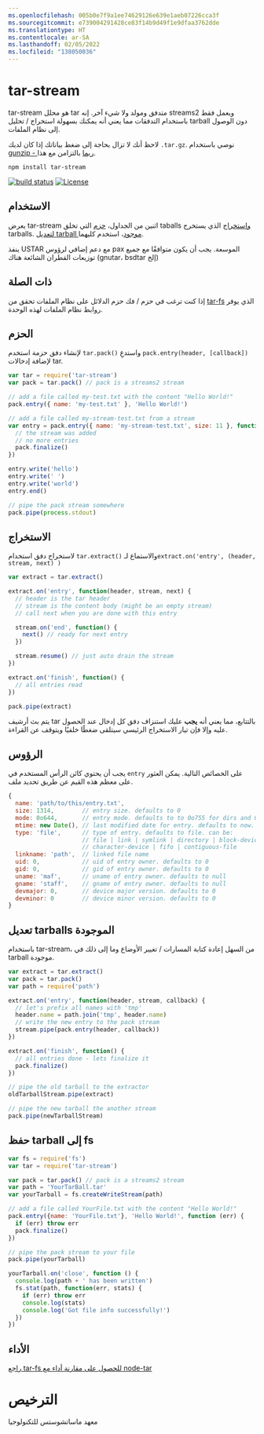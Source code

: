 ```yaml
---
ms.openlocfilehash: 005b0e7f9a1ee74629126e639e1aeb07226cca3f
ms.sourcegitcommit: e739004291428ce83f14b9d49f1e9dfaa3762dde
ms.translationtype: HT
ms.contentlocale: ar-SA
ms.lasthandoff: 02/05/2022
ms.locfileid: "138050036"
---
```

# <a name="tar-stream"></a>tar-stream

tar-stream هو محلل tar متدفق ومولد ولا شيء آخر. إنه streams2 ويعمل فقط باستخدام التدفقات مما يعني أنه يمكنك بسهولة استخراج / تحليل tarball دون الوصول إلى نظام الملفات.

لاحظ أنك لا تزال بحاجة إلى ضغط بياناتك إذا كان لديك `.tar.gz`. نوصي باستخدام [gunzip - ربما](https://github.com/mafintosh/gunzip-maybe) بالتزامن مع هذا.

```
npm install tar-stream
```

[![build status](https://secure.travis-ci.org/mafintosh/tar-stream.png)](http://travis-ci.org/mafintosh/tar-stream)
[![License](https://img.shields.io/badge/license-MIT-blue.svg)](http://opensource.org/licenses/MIT)

## <a name="usage"></a>الاستخدام

يعرض tar-stream اثنين من الجداول، [حزم](https://github.com/mafintosh/tar-stream#packing) التي تخلق taballs [واستخراج](https://github.com/mafintosh/tar-stream#extracting) الذي يستخرج tarballs. [لتعديل tarball موجود](https://github.com/mafintosh/tar-stream#modifying-existing-tarballs)، استخدم كليهما.


ينفذ USTAR مع دعم إضافي لرؤوس pax الموسعة. يجب أن يكون متوافقًا مع جميع توزيعات القطران الشائعة هناك (gnutar، bsdtar إلخ)

## <a name="related"></a>ذات الصلة

إذا كنت ترغب في حزم / فك حزم الدلائل على نظام الملفات تحقق من [tar-fs](https://github.com/mafintosh/tar-fs) الذي يوفر روابط نظام الملفات لهذه الوحدة.

## <a name="packing"></a>الحزم

لإنشاء دفق حزمة استخدم `tar.pack()` واستدعِ `pack.entry(header, [callback])` لإضافة إدخالات tar.

``` js
var tar = require('tar-stream')
var pack = tar.pack() // pack is a streams2 stream

// add a file called my-test.txt with the content "Hello World!"
pack.entry({ name: 'my-test.txt' }, 'Hello World!')

// add a file called my-stream-test.txt from a stream
var entry = pack.entry({ name: 'my-stream-test.txt', size: 11 }, function(err) {
  // the stream was added
  // no more entries
  pack.finalize()
})

entry.write('hello')
entry.write(' ')
entry.write('world')
entry.end()

// pipe the pack stream somewhere
pack.pipe(process.stdout)
```

## <a name="extracting"></a>الاستخراج

لاستخراج دفق استخدام `tar.extract()` والاستماع لـ`extract.on('entry', (header, stream, next) )`

``` js
var extract = tar.extract()

extract.on('entry', function(header, stream, next) {
  // header is the tar header
  // stream is the content body (might be an empty stream)
  // call next when you are done with this entry

  stream.on('end', function() {
    next() // ready for next entry
  })

  stream.resume() // just auto drain the stream
})

extract.on('finish', function() {
  // all entries read
})

pack.pipe(extract)
```

يتم بث أرشيف tar بالتتابع، مما يعني أنه **يجب** عليك استنزاف دفق كل إدخال عند الحصول عليه وإلا فإن تيار الاستخراج الرئيسي سيتلقى ضغطًا خلفيًا ويتوقف عن القراءة.

## <a name="headers"></a>الرؤوس

يجب أن يحتوي كائن الرأس المستخدم في `entry` على الخصائص التالية.
يمكن العثور على معظم هذه القيم عن طريق تحديد ملف.

``` js
{
  name: 'path/to/this/entry.txt',
  size: 1314,        // entry size. defaults to 0
  mode: 0o644,       // entry mode. defaults to to 0o755 for dirs and 0o644 otherwise
  mtime: new Date(), // last modified date for entry. defaults to now.
  type: 'file',      // type of entry. defaults to file. can be:
                     // file | link | symlink | directory | block-device
                     // character-device | fifo | contiguous-file
  linkname: 'path',  // linked file name
  uid: 0,            // uid of entry owner. defaults to 0
  gid: 0,            // gid of entry owner. defaults to 0
  uname: 'maf',      // uname of entry owner. defaults to null
  gname: 'staff',    // gname of entry owner. defaults to null
  devmajor: 0,       // device major version. defaults to 0
  devminor: 0        // device minor version. defaults to 0
}
```

## <a name="modifying-existing-tarballs"></a>تعديل tarballs الموجودة

باستخدام tar-stream، من السهل إعادة كتابة المسارات / تغيير الأوضاع وما إلى ذلك في tarball موجودة.

``` js
var extract = tar.extract()
var pack = tar.pack()
var path = require('path')

extract.on('entry', function(header, stream, callback) {
  // let's prefix all names with 'tmp'
  header.name = path.join('tmp', header.name)
  // write the new entry to the pack stream
  stream.pipe(pack.entry(header, callback))
})

extract.on('finish', function() {
  // all entries done - lets finalize it
  pack.finalize()
})

// pipe the old tarball to the extractor
oldTarballStream.pipe(extract)

// pipe the new tarball the another stream
pack.pipe(newTarballStream)
```

## <a name="saving-tarball-to-fs"></a>حفظ tarball إلى fs


``` js
var fs = require('fs')
var tar = require('tar-stream')

var pack = tar.pack() // pack is a streams2 stream
var path = 'YourTarBall.tar'
var yourTarball = fs.createWriteStream(path)

// add a file called YourFile.txt with the content "Hello World!"
pack.entry({name: 'YourFile.txt'}, 'Hello World!', function (err) {
  if (err) throw err
  pack.finalize()
})

// pipe the pack stream to your file
pack.pipe(yourTarball)

yourTarball.on('close', function () {
  console.log(path + ' has been written')
  fs.stat(path, function(err, stats) {
    if (err) throw err
    console.log(stats)
    console.log('Got file info successfully!')
  })
})
```

## <a name="performance"></a>الأداء

[راجع tar-fs للحصول على مقارنة أداء مع node-tar](https://github.com/mafintosh/tar-fs/blob/master/README.md#performance)

# <a name="license"></a>الترخيص

معهد ماساتشوستس للتكنولوجيا
